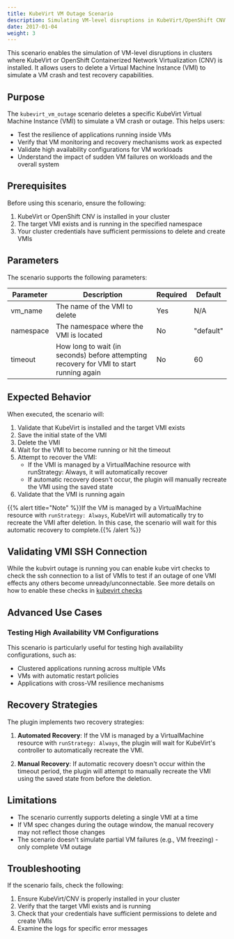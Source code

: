 ```yaml
---
title: KubeVirt VM Outage Scenario
description: Simulating VM-level disruptions in KubeVirt/OpenShift CNV environments
date: 2017-01-04
weight: 3
---
```


This scenario enables the simulation of VM-level disruptions in clusters where KubeVirt or OpenShift Containerized Network Virtualization (CNV) is installed. It allows users to delete a Virtual Machine Instance (VMI) to simulate a VM crash and test recovery capabilities.

## Purpose

The `kubevirt_vm_outage` scenario deletes a specific KubeVirt Virtual Machine Instance (VMI) to simulate a VM crash or outage. This helps users:

- Test the resilience of applications running inside VMs
- Verify that VM monitoring and recovery mechanisms work as expected
- Validate high availability configurations for VM workloads
- Understand the impact of sudden VM failures on workloads and the overall system

## Prerequisites

Before using this scenario, ensure the following:

1. KubeVirt or OpenShift CNV is installed in your cluster
2. The target VMI exists and is running in the specified namespace
3. Your cluster credentials have sufficient permissions to delete and create VMIs

## Parameters

The scenario supports the following parameters:

| Parameter | Description | Required | Default |
|-----------|-------------|----------|---------|
| vm_name | The name of the VMI to delete | Yes | N/A |
| namespace | The namespace where the VMI is located | No | "default" |
| timeout | How long to wait (in seconds) before attempting recovery for VMI to start running again | No | 60 |

## Expected Behavior

When executed, the scenario will:

1. Validate that KubeVirt is installed and the target VMI exists
2. Save the initial state of the VMI
3. Delete the VMI
4. Wait for the VMI to become running or hit the timeout
5. Attempt to recover the VMI:
   - If the VMI is managed by a VirtualMachine resource with runStrategy: Always, it will automatically recover
   - If automatic recovery doesn't occur, the plugin will manually recreate the VMI using the saved state
6. Validate that the VMI is running again

{{% alert title="Note" %}}If the VM is managed by a VirtualMachine resource with `runStrategy: Always`, KubeVirt will automatically try to recreate the VMI after deletion. In this case, the scenario will wait for this automatic recovery to complete.{{% /alert %}}


## Validating VMI SSH Connection

While the kubvirt outage is running you can enable kube virt checks to check the ssh connection to a list of VMIs to test if an outage of one VMI effects any others become unready/unconnectable.
See more details on how to enable these checks in [kubevirt checks](../../krkn/virt-checks.md)


## Advanced Use Cases

### Testing High Availability VM Configurations

This scenario is particularly useful for testing high availability configurations, such as:

- Clustered applications running across multiple VMs
- VMs with automatic restart policies
- Applications with cross-VM resilience mechanisms


## Recovery Strategies

The plugin implements two recovery strategies:

1. **Automated Recovery**: If the VM is managed by a VirtualMachine resource with `runStrategy: Always`, the plugin will wait for KubeVirt's controller to automatically recreate the VMI.

2. **Manual Recovery**: If automatic recovery doesn't occur within the timeout period, the plugin will attempt to manually recreate the VMI using the saved state from before the deletion.

## Limitations

- The scenario currently supports deleting a single VMI at a time
- If VM spec changes during the outage window, the manual recovery may not reflect those changes
- The scenario doesn't simulate partial VM failures (e.g., VM freezing) - only complete VM outage

## Troubleshooting

If the scenario fails, check the following:

1. Ensure KubeVirt/CNV is properly installed in your cluster
2. Verify that the target VMI exists and is running
3. Check that your credentials have sufficient permissions to delete and create VMIs
4. Examine the logs for specific error messages
